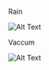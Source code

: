 

Rain

![Alt Text](https://media.giphy.com/media/SssmcjE73Nee5oumm4/giphy.gif)

Vaccum

![Alt Text](https://media.giphy.com/media/XJoPGIi8vOVsUaC0NQ/giphy.gif)
